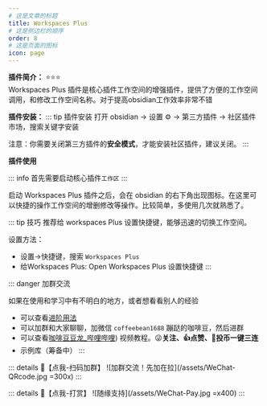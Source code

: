 ```yaml
---
# 这是文章的标题
title: Workspaces Plus
# 这是侧边栏的顺序
order: 8
# 这是页面的图标
icon: page
---
```

**插件简介：**  ⭐️⭐️⭐️  
Workspaces Plus 插件是核心插件工作空间的增强插件，提供了方便的工作空间调用，和修改工作空间名称。对于提高obsidian工作效率非常不错

**插件安装：**
::: tip 插件安装
打开 obsidian → 设置 ⚙️ → 第三方插件 → 社区插件市场，搜索关键字安装

注意：你需要关闭第三方插件的**安全模式**，才能安装社区插件，建议关闭。
:::

**插件使用**

::: info 
首先需要启动核心插件`工作区`
:::

启动 Workspaces Plus 插件之后，会在 obsidian 的右下角出现图标。在这里可以快捷的操作工作空间的增删修改等操作。比较简单，多使用几次就熟悉了。

::: tip 技巧
推荐给 workspaces Plus 设置快捷键，能够迅速的切换工作空间。  

设置方法：
- 设置→快捷键，搜索 `Workspaces Plus` 
- 给Workspaces Plus: Open Workspaces Plus 设置快捷键
:::


::: danger 加群交流

如果在使用和学习中有不明白的地方，或者想看看别人的经验
- 可以查看[进阶用法](/zh/advanced)
- 可以加群和大家聊聊，加微信 `coffeebean1688` 蹦跶的咖啡豆，然后进群
- 可以查看[咖啡豆豆龙_哔哩哔哩](https://space.bilibili.com/618777356)) 视频教程。😜**关注、👍点赞、📀投币一键三连**
- 示例库（筹备中）
:::

::: details 🌱【点我-扫码加群】
![加群交流！先加在拉](/assets/WeChat-QRcode.jpg =300x) 
::: 

::: details 🍻【点我-打赏】
![随缘支持](/assets/WeChat-Pay.jpg =x400)
::: 

